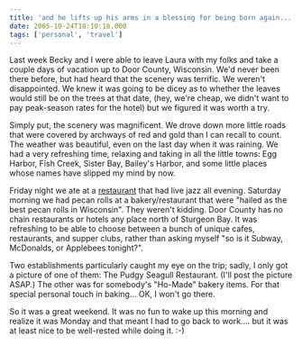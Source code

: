 ```yaml
---
title: 'and he lifts up his arms in a blessing for being born again...'
date: 2005-10-24T18:10:18.000
tags: ['personal', 'travel']
---
```


Last week Becky and I were able to leave Laura with my folks and take a couple days of vacation up to Door County, Wisconsin. We'd never been there before, but had heard that the scenery was terrific. We weren't disappointed. We knew it was going to be dicey as to whether the leaves would still be on the trees at that date, (hey, we're cheap, we didn't want to pay peak-season rates for the hotel) but we figured it was worth a try.

Simply put, the scenery was magnificent. We drove down more little roads that were covered by archways of red and gold than I can recall to count. The weather was beautiful, even on the last day when it was raining. We had a very refreshing time, relaxing and taking in all the little towns: Egg Harbor, Fish Creek, Sister Bay, Bailey's Harbor, and some little places whose names have slipped my mind by now.

Friday night we ate at a [restaurant](http://www.missiongrille.com) that had live jazz all evening. Saturday morning we had pecan rolls at a bakery/restaurant that were "hailed as the best pecan rolls in Wisconsin". They weren't kidding. Door County has no chain restaurants or hotels any place north of Sturgeon Bay. It was refreshing to be able to choose between a bunch of unique cafes, restaurants, and supper clubs, rather than asking myself "so is it Subway, McDonalds, or Applebees tonight?".

Two establishments particularly caught my eye on the trip; sadly, I only got a picture of one of them: The Pudgy Seagull Restaurant. (I'll post the picture ASAP.) The other was for somebody's "Ho-Made" bakery items. For that special personal touch in baking... OK, I won't go there.

So it was a great weekend. It was no fun to wake up this morning and realize it was Monday and that meant I had to go back to work.... but it was at least nice to be well-rested while doing it. :-)
